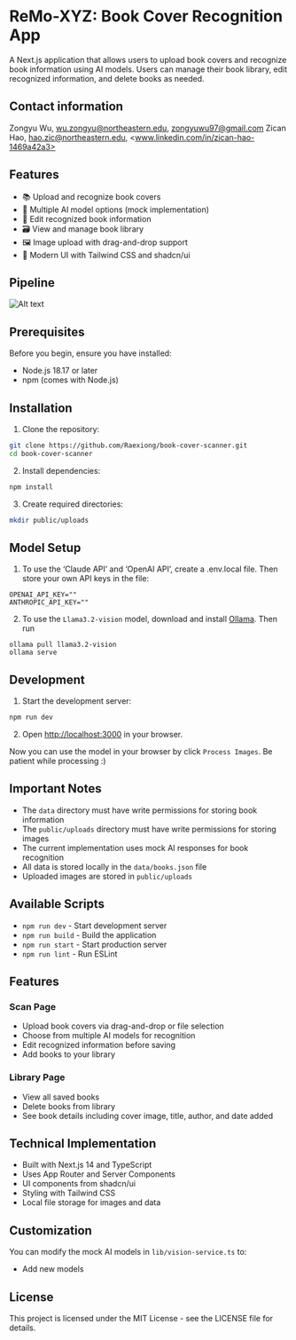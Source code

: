 # ReMo-XYZ: Book Cover Recognition App

A Next.js application that allows users to upload book covers and recognize book information using AI models. Users can manage their book library, edit recognized information, and delete books as needed.

## Contact information

Zongyu Wu, wu.zongyu@northeastern.edu, zongyuwu97@gmail.com
Zican Hao, hao.zic@northeastern.edu, <www.linkedin.com/in/zican-hao-1469a42a3>

## Features

- 📚 Upload and recognize book covers
- 🤖 Multiple AI model options (mock implementation)
- 📝 Edit recognized book information
- 🗃️ View and manage book library
- 🖼️ Image upload with drag-and-drop support
- 🎨 Modern UI with Tailwind CSS and shadcn/ui

## Pipeline

![Alt text](https://github.com/Raexiong/book-cover-scanner/blob/7c37adfa80eea73458c30bebfd42654795a09df0/flowchart.png)

## Prerequisites

Before you begin, ensure you have installed:

- Node.js 18.17 or later
- npm (comes with Node.js)

## Installation

1. Clone the repository:

```bash
git clone https://github.com/Raexiong/book-cover-scanner.git
cd book-cover-scanner
```

2. Install dependencies:

```bash
npm install
```

3. Create required directories:

```bash
mkdir public/uploads
```

## Model Setup

1. To use the ‘Claude API’ and ‘OpenAI API’, create a .env.local file. Then store your own API keys in the file:

```
OPENAI_API_KEY=""
ANTHROPIC_API_KEY=""
```

2. To use the `Llama3.2-vision` model, download and install [Ollama](https://ollama.com/download). Then run

```
ollama pull llama3.2-vision
ollama serve
```

## Development

1. Start the development server:

```bash
npm run dev
```

2. Open [http://localhost:3000](http://localhost:3000) in your browser.

Now you can use the model in your browser by click `Process Images`. Be patient while processing :)

## Important Notes

- The `data` directory must have write permissions for storing book information
- The `public/uploads` directory must have write permissions for storing images
- The current implementation uses mock AI responses for book recognition
- All data is stored locally in the `data/books.json` file
- Uploaded images are stored in `public/uploads`

## Available Scripts

- `npm run dev` - Start development server
- `npm run build` - Build the application
- `npm run start` - Start production server
- `npm run lint` - Run ESLint

## Features

### Scan Page

- Upload book covers via drag-and-drop or file selection
- Choose from multiple AI models for recognition
- Edit recognized information before saving
- Add books to your library

### Library Page

- View all saved books
- Delete books from library
- See book details including cover image, title, author, and date added

## Technical Implementation

- Built with Next.js 14 and TypeScript
- Uses App Router and Server Components
- UI components from shadcn/ui
- Styling with Tailwind CSS
- Local file storage for images and data

## Customization

You can modify the mock AI models in `lib/vision-service.ts` to:

- Add new models

## License

This project is licensed under the MIT License - see the LICENSE file for details.
